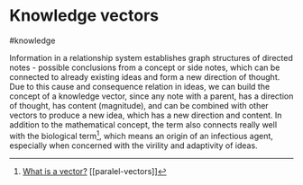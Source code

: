 # Knowledge vectors
#knowledge 

Information in a relationship system establishes graph structures of directed notes - possible conclusions from a concept or side notes, which can be connected to already existing ideas and form a new direction of thought. Due to this cause and consequence relation in ideas, we can build the concept of a knowledge vector, since any note with a parent, has a direction of thought, has content (magnitude), and can be combined with other vectors to produce a new idea, which has a new direction and content. In addition to the mathematical concept, the term also connects really well with the biological term[^1], which means an origin of an infectious agent, especially when concerned with the virility and adaptivity of ideas.

[^1]: [What is a vector?](https://www.ncbi.nlm.nih.gov/pmc/articles/PMC5352812/)
[[paralel-vectors]]